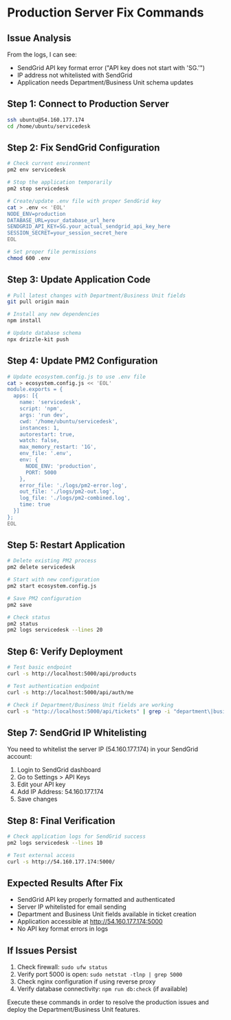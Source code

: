 # Production Server Fix Commands

## Issue Analysis
From the logs, I can see:
- SendGrid API key format error ("API key does not start with 'SG.'")
- IP address not whitelisted with SendGrid
- Application needs Department/Business Unit schema updates

## Step 1: Connect to Production Server
```bash
ssh ubuntu@54.160.177.174
cd /home/ubuntu/servicedesk
```

## Step 2: Fix SendGrid Configuration
```bash
# Check current environment
pm2 env servicedesk

# Stop the application temporarily
pm2 stop servicedesk

# Create/update .env file with proper SendGrid key
cat > .env << 'EOL'
NODE_ENV=production
DATABASE_URL=your_database_url_here
SENDGRID_API_KEY=SG.your_actual_sendgrid_api_key_here
SESSION_SECRET=your_session_secret_here
EOL

# Set proper file permissions
chmod 600 .env
```

## Step 3: Update Application Code
```bash
# Pull latest changes with Department/Business Unit fields
git pull origin main

# Install any new dependencies
npm install

# Update database schema
npx drizzle-kit push
```

## Step 4: Update PM2 Configuration
```bash
# Update ecosystem.config.js to use .env file
cat > ecosystem.config.js << 'EOL'
module.exports = {
  apps: [{
    name: 'servicedesk',
    script: 'npm',
    args: 'run dev',
    cwd: '/home/ubuntu/servicedesk',
    instances: 1,
    autorestart: true,
    watch: false,
    max_memory_restart: '1G',
    env_file: '.env',
    env: {
      NODE_ENV: 'production',
      PORT: 5000
    },
    error_file: './logs/pm2-error.log',
    out_file: './logs/pm2-out.log',
    log_file: './logs/pm2-combined.log',
    time: true
  }]
};
EOL
```

## Step 5: Restart Application
```bash
# Delete existing PM2 process
pm2 delete servicedesk

# Start with new configuration
pm2 start ecosystem.config.js

# Save PM2 configuration
pm2 save

# Check status
pm2 status
pm2 logs servicedesk --lines 20
```

## Step 6: Verify Deployment
```bash
# Test basic endpoint
curl -s http://localhost:5000/api/products

# Test authentication endpoint
curl -s http://localhost:5000/api/auth/me

# Check if Department/Business Unit fields are working
curl -s "http://localhost:5000/api/tickets" | grep -i "department\|business"
```

## Step 7: SendGrid IP Whitelisting
You need to whitelist the server IP (54.160.177.174) in your SendGrid account:

1. Login to SendGrid dashboard
2. Go to Settings > API Keys
3. Edit your API key
4. Add IP Address: 54.160.177.174
5. Save changes

## Step 8: Final Verification
```bash
# Check application logs for SendGrid success
pm2 logs servicedesk --lines 10

# Test external access
curl -s http://54.160.177.174:5000/
```

## Expected Results After Fix
- SendGrid API key properly formatted and authenticated
- Server IP whitelisted for email sending
- Department and Business Unit fields available in ticket creation
- Application accessible at http://54.160.177.174:5000
- No API key format errors in logs

## If Issues Persist
1. Check firewall: `sudo ufw status`
2. Verify port 5000 is open: `sudo netstat -tlnp | grep 5000`
3. Check nginx configuration if using reverse proxy
4. Verify database connectivity: `npm run db:check` (if available)

Execute these commands in order to resolve the production issues and deploy the Department/Business Unit features.